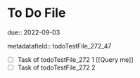 # To Do File

due:: 2022-09-03

metadatafield:: todoTestFile_272\_47

- [ ] Task of todoTestFile_272 1 [[Query me]]
- [ ] Task of todoTestFile_272 2
